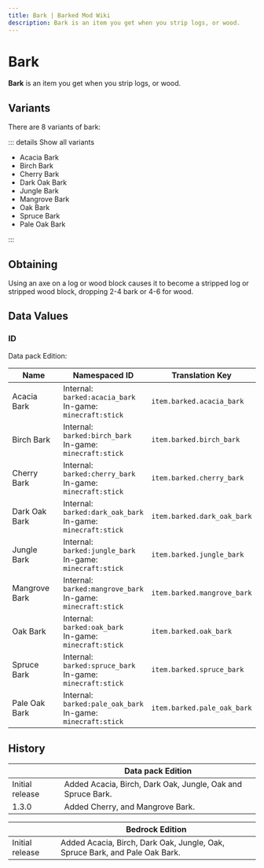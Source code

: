 ```yaml
---
title: Bark | Barked Mod Wiki
description: Bark is an item you get when you strip logs, or wood.
---
```


# Bark

<InvSlot id="barked:acacia_bark"/>
<InvSlot id="barked:birch_bark"/>
<InvSlot id="barked:cherry_bark"/>
<InvSlot id="barked:dark_oak_bark"/>
<InvSlot id="barked:jungle_bark"/>
<InvSlot id="barked:mangrove_bark"/>
<InvSlot id="barked:oak_bark"/>
<InvSlot id="barked:spruce_bark"/>
<InvSlot id="barked:pale_oak_bark"/>

**Bark** is an item you get when you strip logs, or wood.

## Variants

There are 8 variants of bark:

::: details Show all variants

- Acacia Bark
- Birch Bark
- Cherry Bark
- Dark Oak Bark
- Jungle Bark
- Mangrove Bark
- Oak Bark
- Spruce Bark
- Pale Oak Bark

:::

## Obtaining

Using an axe on a log or wood block causes it to become a stripped log or stripped wood block, dropping 2-4 bark or 4-6 for wood.

## Data Values

### ID

Data pack Edition:

| Name          | Namespaced ID                                                        | Translation Key             |
| ------------- | -------------------------------------------------------------------- | --------------------------- |
| Acacia Bark   | Internal:<br>`barked:acacia_bark`<br>In-game:<br>`minecraft:stick`   | `item.barked.acacia_bark`   |
| Birch Bark    | Internal:<br>`barked:birch_bark`<br>In-game:<br>`minecraft:stick`    | `item.barked.birch_bark`    |
| Cherry Bark   | Internal:<br>`barked:cherry_bark`<br>In-game:<br>`minecraft:stick`   | `item.barked.cherry_bark`   |
| Dark Oak Bark | Internal:<br>`barked:dark_oak_bark`<br>In-game:<br>`minecraft:stick` | `item.barked.dark_oak_bark` |
| Jungle Bark   | Internal:<br>`barked:jungle_bark`<br>In-game:<br>`minecraft:stick`   | `item.barked.jungle_bark`   |
| Mangrove Bark | Internal:<br>`barked:mangrove_bark`<br>In-game:<br>`minecraft:stick` | `item.barked.mangrove_bark` |
| Oak Bark      | Internal:<br>`barked:oak_bark`<br>In-game:<br>`minecraft:stick`      | `item.barked.oak_bark`      |
| Spruce Bark   | Internal:<br>`barked:spruce_bark`<br>In-game:<br>`minecraft:stick`   | `item.barked.spruce_bark`   |
| Pale Oak Bark | Internal:<br>`barked:pale_oak_bark`<br>In-game:<br>`minecraft:stick` | `item.barked.pale_oak_bark` |

## History

|                 | Data pack Edition                                           |
| --------------- | ----------------------------------------------------------- |
| Initial release | Added Acacia, Birch, Dark Oak, Jungle, Oak and Spruce Bark. |
| 1.3.0           | Added Cherry, and Mangrove Bark.                            |

|                 | Bedrock Edition                                                             |
| --------------- | --------------------------------------------------------------------------- |
| Initial release | Added Acacia, Birch, Dark Oak, Jungle, Oak, Spruce Bark, and Pale Oak Bark. |
